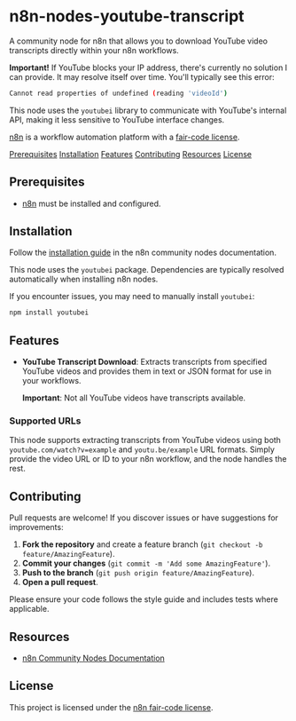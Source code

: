 # n8n-nodes-youtube-transcript

A community node for n8n that allows you to download YouTube video transcripts directly within your n8n workflows.

**Important!** If YouTube blocks your IP address, there's currently no solution I can provide. It may resolve itself over time.
You'll typically see this error:

```bash
Cannot read properties of undefined (reading 'videoId')
```

This node uses the `youtubei` library to communicate with YouTube's internal API, making it less sensitive to YouTube interface changes.

[n8n](https://n8n.io/) is a workflow automation platform with a [fair-code license](https://docs.n8n.io/reference/license/).

[Prerequisites](#prerequisites)
[Installation](#installation)
[Features](#features)
[Contributing](#contributing)
[Resources](#resources)
[License](#license)

## Prerequisites

- [n8n](https://n8n.io/) must be installed and configured.

## Installation

Follow the [installation guide](https://docs.n8n.io/integrations/community-nodes/installation/) in the n8n community nodes documentation.

This node uses the `youtubei` package. Dependencies are typically resolved automatically when installing n8n nodes.

If you encounter issues, you may need to manually install `youtubei`:

```bash
npm install youtubei
```

## Features

- **YouTube Transcript Download**: Extracts transcripts from specified YouTube videos and provides them in text or JSON format for use in your workflows.

  **Important**: Not all YouTube videos have transcripts available.

### Supported URLs

This node supports extracting transcripts from YouTube videos using both `youtube.com/watch?v=example` and `youtu.be/example` URL formats. Simply provide the video URL or ID to your n8n workflow, and the node handles the rest.

## Contributing

Pull requests are welcome! If you discover issues or have suggestions for improvements:

1. **Fork the repository** and create a feature branch (`git checkout -b feature/AmazingFeature`).
2. **Commit your changes** (`git commit -m 'Add some AmazingFeature'`).
3. **Push to the branch** (`git push origin feature/AmazingFeature`).
4. **Open a pull request**.

Please ensure your code follows the style guide and includes tests where applicable.

## Resources

- [n8n Community Nodes Documentation](https://docs.n8n.io/integrations/community-nodes/)

## License

This project is licensed under the [n8n fair-code license](https://docs.n8n.io/reference/license/).
